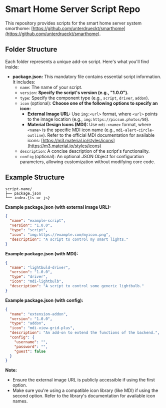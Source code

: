 # Smart Home Server Script Repo

This repository provides scripts for the smart home server system smorthome: [https://github.com/unterdrueckt/smarthome](https://github.com/unterdrueckt/smarthome).

## Folder Structure

Each folder represents a unique add-on script. Here's what you'll find inside:

- **package.json:** This mandatory file contains essential script information. It includes:
  - `name`: The name of your script.
  - `version`: **Specify the script's version (e.g., "1.0.0").**
  - `type`: Specify the component type (e.g., `script`, `driver`, `addon`).
  - `icon` (optional): **Choose one of the following options to specify an icon:**
    - **External Image URL:** Use `img:<url>` format, where `<url>` points to the image location (e.g., `img:https://picsum.photos/50`).
    - **Material Design Icons (MDI):** Use `mdi-<name>` format, where `<name>` is the specific MDI icon name (e.g., `mdi-alert-circle-outline`). Refer to the official MDI documentation for available icons: [https://m3.material.io/styles/icons](https://m3.material.io/styles/icons)
  - `description`: A concise description of the script's functionality.
  - `config` (optional): An optional JSON Object for configuration parameters, allowing customization without modifying core code.

## Example Structure

```
script-name/
├── package.json
└── index.{ts or js}
```

**Example package.json (with external image URL):**

```json
{
  "name": "example-script",
  "version": "1.0.0",
  "type": "script",
  "icon": "img:https://example.com/myicon.png",
  "description": "A script to control my smart lights."
}
```

**Example package.json (with MDI):**

```json
{
  "name": "lightbuld-driver",
  "version": "1.0.0",
  "type": "driver",
  "icon": "mdi-lightbulb",
  "description": "A script to control some generic lightbulb."
}
```

**Example package.json (with config):**

```json
{
  "name": "extension-addon",
  "version": "1.0.0",
  "type": "addon",
  "icon": "mdi-view-grid-plus",
  "description": "An add-on to extend the functions of the backend.",
  "config": {
    "username": "",
    "password": "",
    "guest": false
  }
}
```

**Note:**

- Ensure the external image URL is publicly accessible if using the first option.
- Make sure you're using a compatible icon library (like MDI) if using the second option. Refer to the library's documentation for available icon names.
